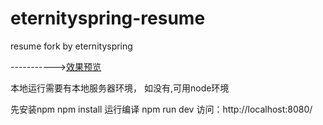 # eternityspring-resume
resume fork by eternityspring

----------->[效果预览](https://fairyly.github.io/eternityspring-resume/)

本地运行需要有本地服务器环境，
如没有,可用node环境
>
先安装npm
npm install
运行编译
npm run dev
访问：http://localhost:8080/
